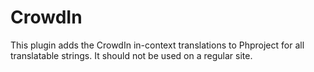 # CrowdIn

This plugin adds the CrowdIn in-context translations to Phproject for all translatable strings. It should not be used on a regular site.
